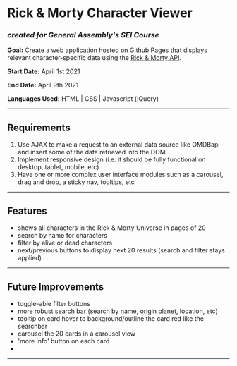 # Rick & Morty Character Viewer

### *created for General Assembly's SEI Course*

**Goal:** Create a web application hosted on Github Pages that displays relevant character-specific data using the [Rick & Morty API](https://rickandmortyapi.com).

**Start Date:** April 1st 2021

**End Date:** April 9th 2021

**Languages Used:** HTML | CSS | Javascript (jQuery)

* * *

## Requirements

1.  Use AJAX to make a request to an external data source like OMDBapi and insert some of the data retrieved into the DOM
2.  Implement responsive design (i.e. it should be fully functional on desktop, tablet, mobile, etc)
3.  Have one or more complex user interface modules such as a carousel, drag and drop, a sticky nav, tooltips, etc

* * *

## Features
- shows all characters in the Rick & Morty Universe in pages of 20
- search by name for characters
- filter by alive or dead characters
- next/previous buttons to display next 20 results (search and filter stays applied)
* * *

## Future Improvements
- toggle-able filter buttons
- more robust search bar (search by name, origin planet, location, etc)
- tooltip on card hover to background/outline the card red like the searchbar
- carousel the 20 cards in a carousel view
- 'more info' button on each card
- 
* * *
